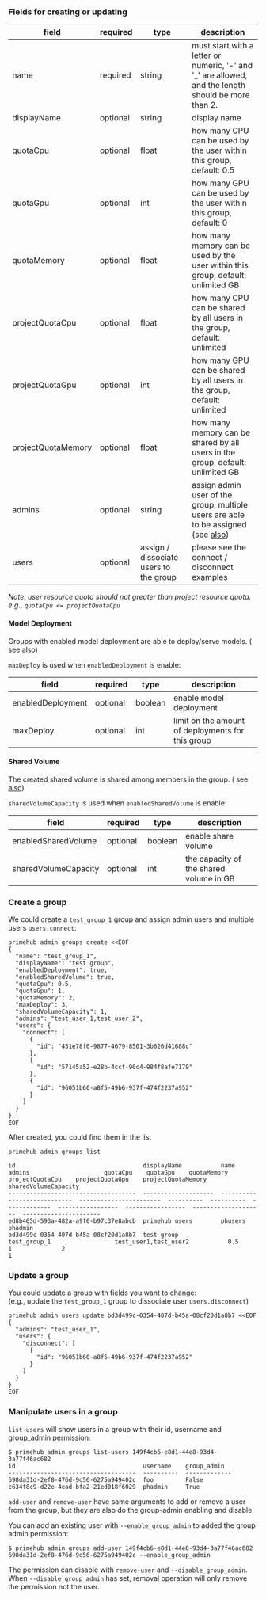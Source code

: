 ### Fields for creating or updating

| field              | required | type                                   | description                                                                                                                                             |
|--------------------|----------|----------------------------------------|---------------------------------------------------------------------------------------------------------------------------------------------------------|
| name               | required | string                                 | must start with a letter or numeric, '-' and '_' are allowed, and the length should be more than 2.                                                     |
| displayName        | optional | string                                 | display name                                                                                                                                            |
| quotaCpu           | optional | float                                  | how many CPU can be used by the user within this group, default: 0.5                                                                                    |
| quotaGpu           | optional | int                                    | how many GPU can be used by the user within this group, default: 0                                                                                      |
| quotaMemory        | optional | float                                  | how many memory can be used by the user within this group, default: unlimited GB                                                                        | 
| projectQuotaCpu    | optional | float                                  | how many CPU can be shared by all users in the group, default: unlimited                                                                                |
| projectQuotaGpu    | optional | int                                    | how many GPU can be shared by all users in the group, default: unlimited                                                                                |
| projectQuotaMemory | optional | float                                  | how many memory can be shared by all users in the group, default: unlimited GB                                                                          |
| admins             | optional | string                                 | assign admin user of the group, multiple users are able to be assigned (see [also](https://docs.primehub.io/docs/guide_manual/admin-group#group-admin)) |
| users              | optional | assign / dissociate users to the group | please see the connect / disconnect examples                                                                                                            |

*Note: user resource quota should not greater than project resource quota. e.g., `quotaCpu <= projectQuotaCpu`*

#### Model Deployment

Groups with enabled model deployment are able to deploy/serve models. (
see [also](https://docs.primehub.io/docs/guide_manual/admin-group#model-deployment))

`maxDeploy` is used when `enabledDeployment` is enable:

| field             | required | type    | description                                       |
|-------------------|----------|---------|---------------------------------------------------|
| enabledDeployment | optional | boolean | enable model deployment                           |
| maxDeploy         | optional | int     | limit on the amount of deployments for this group |

#### Shared Volume

The created shared volume is shared among members in the group. (
see [also](https://docs.primehub.io/docs/guide_manual/admin-group#shared-volume))

`sharedVolumeCapacity` is used when `enabledSharedVolume` is enable:

| field                | required | type    | description                             |
|----------------------|----------|---------|-----------------------------------------|
| enabledSharedVolume  | optional | boolean | enable share volume                     |
| sharedVolumeCapacity | optional | int     | the capacity of the shared volume in GB |

### Create a group

We could create a `test_group_1` group and assign admin users and multiple users `users.connect`:

```
primehub admin groups create <<EOF
{
  "name": "test_group_1",
  "displayName": "test group",
  "enabledDeployment": true,
  "enabledSharedVolume": true,
  "quotaCpu": 0.5,
  "quotaGpu": 1,
  "quotaMemory": 2,
  "maxDeploy": 3,
  "sharedVolumeCapacity": 1,
  "admins": "test_user_1,test_user_2",
  "users": {
    "connect": [
      {
        "id": "451e78f0-9877-4679-8501-3b626d41688c"
      },
      {
        "id": "57145a52-e28b-4ccf-90c4-984f8afe7179"
      },
      {
        "id": "96051b60-a8f5-49b6-937f-474f2237a952"
      }
    ]
  }
}
EOF
```

After created, you could find them in the list

```
primehub admin groups list
```

```
id                                    displayName           name                          admins                     quotaCpu    quotaGpu    quotaMemory  projectQuotaCpu    projectQuotaGpu    projectQuotaMemory      sharedVolumeCapacity
------------------------------------  --------------------  ----------------------------  -----------------------  ----------  ----------  -------------  -----------------  -----------------  --------------------  ----------------------
ed8b465d-593a-482a-a9f6-b97c37e8abcb  primehub users        phusers                       phadmin
bd3d499c-0354-407d-b45a-08cf20d1a8b7  test group            test_group_1                  test_user1,test_user2           0.5           1              2                                                                                   1
```

### Update a group

You could update a group with fields you want to change:  
(e.g., update the `test_group_1` group to dissociate user `users.disconnect`)

```
primehub admin users update bd3d499c-0354-407d-b45a-08cf20d1a8b7 <<EOF
{
  "admins": "test_user_1",
  "users": {
    "disconnect": [
      {
        "id": "96051b60-a8f5-49b6-937f-474f2237a952"
      }
    ]
  }
}
EOF
```

### Manipulate users in a group

`list-users` will show users in a group with their id, username and group_admin permission:

```
$ primehub admin groups list-users 149f4cb6-e8d1-44e8-93d4-3a77f46ac682
id                                    username    group_admin
------------------------------------  ----------  -------------
698da31d-2ef8-476d-9d56-6275a949402c  foo         False
c634f8c9-d22e-4ead-bfa2-21ed018f6029  phadmin     True
```

`add-user` and `remove-user` have same arguments to add or remove a user from the group,
but they are also do the group-admin enabling and disable.

You can add an existing user with `--enable_group_admin` to added the group admin permission:

```
$ primehub admin groups add-user 149f4cb6-e8d1-44e8-93d4-3a77f46ac682 698da31d-2ef8-476d-9d56-6275a949402c --enable_group_admin
```

The permission can disable with `remove-user` and `--disable_group_admin`. When `--disable_group_admin` has set,
removal operation will only remove the permission not the user.
